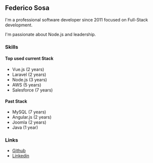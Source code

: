 ## Federico Sosa

I'm a professional software developer since 2011 focused on Full-Stack development.

I'm passionate about Node.js and leadership.

### Skills

#### Top used current Stack

- Vue.js (2 years)
- Laravel (2 years)
- Node.js (3 years)
- AWS (5 years)
- Salesforce (7 years)

#### Past Stack

- MySQL (7 years)
- Angular.js (2 years)
- Joomla (2 years)
- Java (1 year)

### Links

- [Github](https://github.com/FSDevelop)
- [Linkedin](https://www.linkedin.com/in/federico-sosa/)
